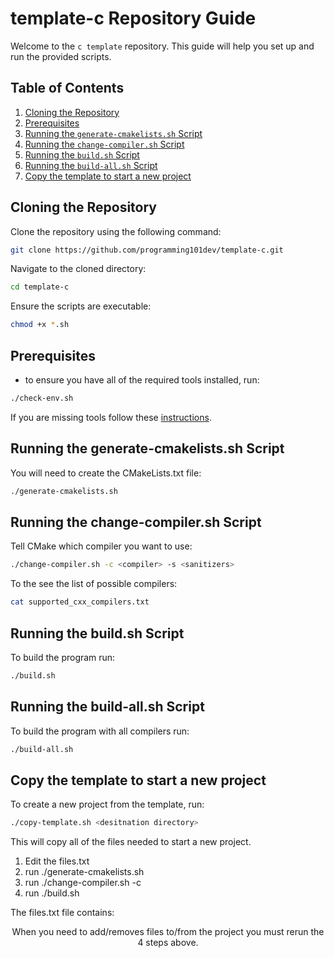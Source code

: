 # template-c Repository Guide

Welcome to the `c template` repository. This guide will help you set up and run the provided scripts.

## **Table of Contents**

1. [Cloning the Repository](#cloning-the-repository)
2. [Prerequisites](#Prerequisites)
3. [Running the `generate-cmakelists.sh` Script](#running-the-generate-cmakelistssh-script)
4. [Running the `change-compiler.sh` Script](#running-the-change-compilersh-script)
5. [Running the `build.sh` Script](#running-the-buildsh-script)
5. [Running the `build-all.sh` Script](#running-the-build-allsh-script)
6. [Copy the template to start a new project](#copy-the-template-to-start-a-new-project)

## **Cloning the Repository**

Clone the repository using the following command:

```bash
git clone https://github.com/programming101dev/template-c.git
```

Navigate to the cloned directory:

```bash
cd template-c
```

Ensure the scripts are executable:

```bash
chmod +x *.sh
```

## **Prerequisites**

- to ensure you have all of the required tools installed, run:
```bash
./check-env.sh
```

If you are missing tools follow these [instructions](https://docs.google.com/document/d/1ZPqlPD1mie5iwJ2XAcNGz7WeA86dTLerFXs9sAuwCco/edit?usp=drive_link).

## **Running the generate-cmakelists.sh Script**

You will need to create the CMakeLists.txt file:

```bash
./generate-cmakelists.sh
```

## **Running the change-compiler.sh Script**

Tell CMake which compiler you want to use:

```bash
./change-compiler.sh -c <compiler> -s <sanitizers>
```

To the see the list of possible compilers:

```bash
cat supported_cxx_compilers.txt
```

## **Running the build.sh Script**

To build the program run:

```bash
./build.sh
```

## **Running the build-all.sh Script**

To build the program with all compilers run:

```bash
./build-all.sh
```

## **Copy the template to start a new project**

To create a new project from the template, run:

```bash
./copy-template.sh <desitnation directory>
```

This will copy all of the files needed to start a new project.

1. Edit the files.txt
2. run ./generate-cmakelists.sh
3. run ./change-compiler.sh -c <compiler>
4. run ./build.sh

The files.txt file contains:
<executable> <source files> <header files> <libraries>

When you need to add/removes files to/from the project you must rerun the 4 steps above. 
